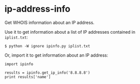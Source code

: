 # ip-address-info

Get WHOIS information about an IP address.

Use it to get information about a list of IP addresses contained in `iplist.txt`:

    $ python -W ignore ipinfo.py iplist.txt

Or, import it to get information about an IP address:

    import ipinfo

    results = ipinfo.get_ip_info('8.8.8.8')
    print results['name']

